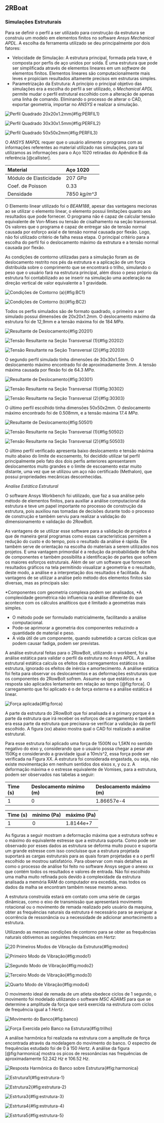 ## 2RBoat

### Simulações Estruturais

Para se definir o perfil a ser utilizado para construção da estrutura se construiu um modelo em elementos finitos no software _Ansys Mechanical APDL_. A escolha da ferramenta utilizado se deu principalmente por dois fatores:

* Velocidade de Simulação: A estrutura principal, formada pela trave, é composta por perfis de aço unidos por solda. É uma estrutura que pode ser simplificada através de elementos lineares em um _software_ de elementos finitos. Elementos lineares são computacionalmente mais leves e propiciam resultados altamente precisos em estruturas simples.
* Parametrização da Estrutura: A princípio o principal objetivo das simulações era a escolha do perfil a ser utilizado, o _Mechanical APDL_ permite mudar o perfil estrutural escolhido com a alteração de apenas uma linha de comando. Eliminando o processo de alterar o CAD, exportar geometria, importar no _ANSYS_ e realizar a simulação.


![Perfil Quadrado 20x20x1.2mm](imagens/Secao20x20.jpg){#fig:PERFIL1}

![Perfil Quadrado 30x30x1.5mm](imagens/Secao30x30.jpg){#fig:PERFIL2}

![Perfil Quadrado 50x50x2mm](imagens/Secao50x50.jpg){#fig:PERFIL3}

O _ANSYS MAPDL_ requer que o usuário alimente o programa com as informações referentes ao material utilizado nas simulações, para tal utilizamos as informações para o Aço 1020 retiradas do Apêndice B da referência [@callister].

|Material | Aço 1020 |
|:--------|:----------|
|Módulo de Elasticidade | 207 _GPa_|
|Coef. de Poisson | 0.33 |
|Densidade | 7850 _kg/m^3_|

O Elemento linear utilizado foi o _BEAM188_, apesar das vantagens mecionas ao se utilizar o elemento linear, o elemento possui limitações quanto aos resultados que pode fornecer. O programa não é capaz de calcular tensão equivalente de Von-Mises ou tensão de cisalhamento na seção transversal. Os valores que o programa é capaz de entregar são de tensão normal causada por esforço axial e de tensão normal causada por flexão. Logo, não foi utilizado critério de falha nessa etapa. O principal critério para a escolha do perfil foi o deslocamento máximo da estrutura e a tensão normal causada por flexão.

As condições de contorno utilizadas para a simulação foram as de deslocamento restrito nos pés da estrutura e a aplicação de um força distribuída sobre o comprimento que se encontrará o trilho, simulando o peso que o usuário fará na estrutura principal, além disso o peso próprio da estrutura foi contabilizado ao se inserir na simulação uma aceleração na direção vertical de valor equivalente a 1 gravidade.

![Condições de Contorno (a)](imagens/BC_2.jpg){#fig:BC1}

![Condições de Contorno (b)](imagens/BC_3.jpg){#fig:BC2}

Todos os perfis simulados são de formato quadrado, o primeiro a ser simulado possui dimensões de 20x20x1.2mm. O deslocamento máximo da estrutura foi de 12,9mm e a tensão máxima foi de 184 _MPa_.

![Resultante de Deslocamento](imagens/20X20X12_Displacement.jpg){#fig:20201}

![Tensão Resultante na Seção Transversal (1)](imagens/20X20X12_Stress_1.jpg){#fig:20202}

![Tensão Resultante na Seção Transversal (2)](imagens/20X20X12_Stress_2.jpg){#fig:20203}


O segundo perfil simulado tinha dimensões de 30x30x1.5mm. O deslocamento máximo encontrado foi de aproximadamente 3mm. A tensão máxima causada por flexão foi de 64.3 _MPa_.

![Resultante de Deslocamento](imagens/30X30X15_Displacement.jpg){#fig:30301}

![Tensão Resultante na Seção Transversal (1)](imagens/30X30X15_Stress_1.jpg){#fig:30302}

![Tensão Resultante na Seção Transversal (2)](imagens/30X30X15_Stress_2.jpg){#fig:30303}

O último perfil escolhido tinha dimensões 50x50x2mm. O deslocamento máximo encontrado foi de 0.508mm, e a tensão máxima 17.4 _MPa_.

![Resultante de Deslocamento](imagens/50X50X2_Displacement.jpg){#fig:50501}

![Tensão Resultante na Seção Transversal (1)](imagens/50X50X2_Stress_1.jpg){#fig:50502}

![Tensão Resultante na Seção Transversal (2)](imagens/50X50X2_Stress_2.jpg){#fig:50503}

O último perfil verificado apresenta baixo deslocamento e tensão máxima muito abaixo do limite de escoamento, foi decidido utilizar tal perfil principalmente pelo fato dos dois perfis anteriores apresentarem deslocamentos muito grandes e o limite de escoamento estar muito distante, uma vez que se utilizou um aço não certificado (Methalon), que possui propriedades mecânicas desconhecidas.


*Analise Estática Estrutural*

O software Ansys Workbench foi utilizado, que faz a sua análise pelo método de elementos finitos, para auxiliar a análise computacional da estrutura e teve um papel importante no processo de construção da estrutura, pois auxiliou nas tomadas de decisões durante todo o processo de construção e também serviu para realizar a validação do dimensionamento e validação do 2RowBolt. 

As vantagens de se utilizar esse software para a validação de projetos é que de maneira geral programas como essas características permitem a redução do custo e do tempo, pois o resultado da análise é rápida. Ele também serve de orientação na escolha do materiais a serem utilizados nos projetos. E uma vantagem primordial é a redução da probabilidade de falha de componentes e também possibilita a identificação de partes que sofrem os maiores esforços estruturais. Além de ser um software que fornecem resultados gráficos na tela permitindo visualizar a geometria e o resultado, deste modo, a análise e a interpretação dos resultados é facilitada. 
As vantagens de se utilizar a análise pelo método dos elementos finitos são diversas, mas as principais são:

*Componentes  com  geometria  complexa  podem  ser  analisados, 
*A complexidade geométrica não influencia na análise diferente do que acontece com os cálculos analíticos que é limitado a geometrias mais simples. 
*	O método pode ser formulado matricialmente, facilitando a análise computacional. 
*	Pode-se aprimorar a geometria dos componentes reduzindo a quantidade de material e peso. 
*	A vida útil de um componente, quando submetido a carcas cíclicas que podem causar fadiga, podem ser previstas. 

A análise estrutural feitas para o 2RowBolt, utilizando o workbent, foi a análise estática para validar o perfil da estrutura no Ansys APDL. A análise estrutural estática calcula os efeitos dos carregamentos estáticos na estrutura, ignorado os efeitos de inércia e amortecimento. A análise estática foi feita para observar os deslocamentos e as deformações estruturais que os componentes do 2RowBolt sofrem. Assume-se que estáticos e a resposta são aplicados lentamente em relação ao tempo [@fig:forca]. O carregamento que foi aplicado é o de força externa e a análise estática é linear. 

![Força aplicada](imagens/PI2_PC2_Forcadistribuida.png){#fig:forca}

A parte da estrutura do 2RowBolt que foi analisada é a primary porque é a parte da estrutura que irá receber os esforços de carregamento e também era essa parte da estrutura que precisava-se verificar a validação da perfil escolhido.  A figura (xx) abaixo mostra qual o CAD foi realizado a análise estrutural.



Para esse estrutura foi aplicado uma força de 1500N ou 1,5KN no sentido negativo do eixo y, considerando que o usuário possa chegar a pesar até 150Kg e considerando a gravidade igual a 10m/s^2, essa força pode ser verificada na Figura XX.  A estrutura foi considerada engastada, ou seja, não existe movimentação em nenhum sentidos dos eixos x, y ou z.  A deformação máxima  e o estresse equivalente de Vomises, para a estrutura, podem ser observados nas tabelas a seguir:

|Time (s)|Deslocamento mínimo (m)| Deslocamento máximo (m)|
|:-------|:----------------------|:-----------------------|
|1       | 0                     | 1.86657e-4|        


|Time (s)| mínimo (Pa) | máximo (Pa)|
|:-------|:----------------------|:-----------------------|
|1       | 0                     | 1.8144e+7|        


As figuras a seguir mostram a deformação máxima que a estrutura sofreu e o máximo do equivalente estresse que a estrutura suporta.
Como pode ser observado por esses dados as estrutura se deforma muito pouco e suporta um grande estresse com isso concluísse que a estrutura projetada suportará as cargas estruturais para as quais foram projetadas e a o perfil escolhido se mostrou satisfatório. Para observar com mais detalhes as como o processo de análise foi feito no software Ansys segue o anexo xx que contém todos os resultados e valores de entrada. Não foi escolhido uma malha muito refinada pois devido à complexidade da estrutura analisada a memória RAM do computador era excedida, mas todos os dados da malha se encontram também nesse mesmo anexo.  



A estrutura construída estará em contato com uma série de cargas dinâmicas, como o eixo de transmissão que apresentará movimento rotacional ou o movimento de remada realizado pelo usuário da maquina, obter as frequências naturais da estrutura é necessário para se averiguar a ocorrência de ressonância ou a necessidade de adicionar amortecimento a estrutura.

Utilizando as mesmas condições de contorno para se obter as frequências naturais obtivemos as seguintes frequências em _Hertz_:

![20 Primeiros Modos de Vibração da Estrutura](imagens/Modos_APDL.jpg){#fig:modos}

![Primeiro Modo de Vibração](imagens/FREQ_MODO_1.jpg){#fig:modo1}

![Segundo Modo de Vibração](imagens/FREQ_MODO_2.jpg){#fig:modo2}

![Terceiro Modo de Vibração](imagens/FREQ_MODO_3.jpg){#fig:modo3}

![Quarto Modo de Vibração](imagens/FREQ_MODO_4.jpg){#fig:modo4}

O movimento ideal de remada de um atleta obedece ciclos de 1 segundo, o movimento foi modelado utilizando o software _MSC ADAMS_ para que se determine a amplitude da força que será exercida na estrutura com ciclos de frequência igual a 1 _Hertz_.

![Movimento do Banco](imagens/Banco_ADAMS.jpg){#fig:banco}

![Força Exercida pelo Banco na Estrutura](imagens/Forca_Trilho.jpg){#fig:trilho}

A análise harmônica foi realizada na estrutura com a amplitude de força encontrada através da modelagem do movimento do banco. O espectro de frequências estudado foi de 0 à 150 _Hertz_. A análise da figura [@fig:harmonica] mostra os picos de ressonâncias nas frequências de aproximadamente 52.242 _Hz_ e 106.52 _Hz_.

![Resposta Harmônica do Banco sobre Estrutura](imagens/Resposta_Harmonica.jpg){#fig:harmonica}

![Estrutura1](imagens/photo5116225061324433385.jpg){#fig:estrutura-1}

![Estrutura2](imagens/photo5172469053929924584.jpg){#fig:estrutura-2}

![Estrtura3](imagens/photo5172469053929924585.jpg){#fig:estrutura-3}

![Estrtura4](imagens/photo5172469053929924586.jpg){#fig:estrutura-4}

![Estrtura5](imagens/CADxEstrutura.png){#fig:estrutura-5}
